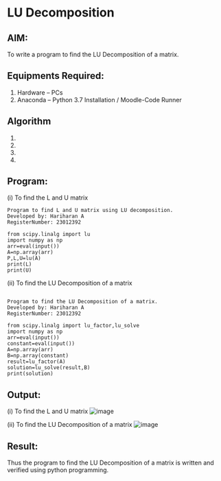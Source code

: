 # LU Decomposition 

## AIM:
To write a program to find the LU Decomposition of a matrix.

## Equipments Required:
1. Hardware – PCs
2. Anaconda – Python 3.7 Installation / Moodle-Code Runner

## Algorithm
1. 
2. 
3. 
4. 

## Program:
(i) To find the L and U matrix
```
Program to find L and U matrix using LU decomposition.
Developed by: Hariharan A
RegisterNumber: 23012392

from scipy.linalg import lu
import numpy as np
arr=eval(input())
A=np.array(arr)
P,L,U=lu(A)
print(L)
print(U)
```
(ii) To find the LU Decomposition of a matrix
```

Program to find the LU Decomposition of a matrix.
Developed by: Hariharan A
RegisterNumber: 23012392

from scipy.linalg import lu_factor,lu_solve
import numpy as np
arr=eval(input())
constant=eval(input())
A=np.array(arr)
B=np.array(constant)
result=lu_factor(A)
solution=lu_solve(result,B)
print(solution)
```

## Output:
(i) To find the L and U matrix 
![image](https://github.com/hariharana59/LU-Decomposition/assets/144980130/26c6b45f-2b1b-45fa-9bda-3164a235a9b3)

(ii) To find the LU Decomposition of a matrix 
![image](https://github.com/hariharana59/LU-Decomposition/assets/144980130/11ba4a77-1def-478f-a5ea-eb2003359621)


## Result:
Thus the program to find the LU Decomposition of a matrix is written and verified using python programming.

